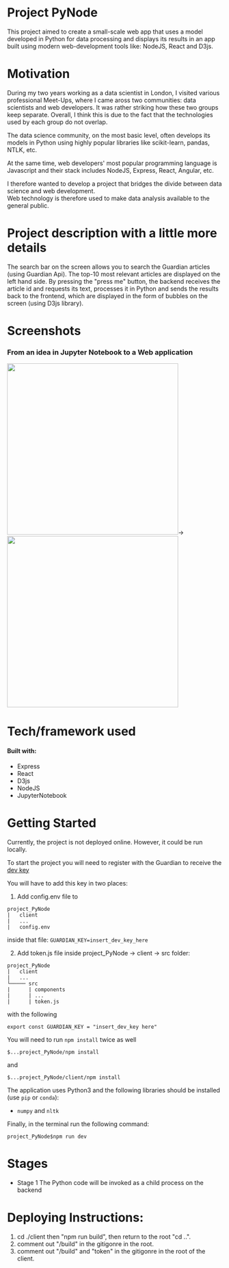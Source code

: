# Project PyNode

This project aimed to create a small-scale web app that
uses a model developed in Python for data processing and displays its results in an app built using modern web-development tools like: NodeJS,
React and D3js.

# Motivation

During my two years working as a data scientist in London, I visited various
professional Meet-Ups, where I came aross two communities: data scientists
and web developers. It was rather striking how these two groups keep separate.  Overall, I think this is due to the fact that the technologies used by each
group do not overlap.

The data science community, on the most basic level, often develops
its models in Python using highly popular libraries like scikit-learn, pandas,
NTLK, etc.

At the same time, web developers' most popular programming language is
Javascript and their stack includes NodeJS, Express, React, Angular, etc.

I therefore wanted to develop a project that bridges the divide between data science and web development.  
Web technology is therefore used to make data analysis available to the general public.  

# Project description with a little more details

The search bar on the screen allows you to search the Guardian articles (using
Guardian Api). The top-10 most relevant articles are displayed on the left hand
side. By pressing the "press me" button, the backend receives the article id and
requests its text, processes it in Python and sends the results back to the frontend,
which are displayed in the form of bubbles on the screen (using D3js library).

# Screenshots

### From an idea in Jupyter Notebook to a Web application

<img src="https://user-images.githubusercontent.com/19667238/39990458-864ecd1c-5764-11e8-8b09-1bc07ac17de1.png" width="400" />&rightarrow;<img src="https://user-images.githubusercontent.com/19667238/39990852-95b13b90-5765-11e8-8493-f910288c71a5.png" width="400"/>

# Tech/framework used

#### Built with:

* Express
* React
* D3js
* NodeJS
* JupyterNotebook

# Getting Started

Currently, the project is not deployed online. However, it could be run locally.

To start the project you will need to register with the Guardian to receive the
[dev key](https://bonobo.capi.gutools.co.uk/register/developer)

You will have to add this key in two places:

1. Add config.env file to

```
project_PyNode
|   client
|   ...
|   config.env
```

inside that file: `GUARDIAN_KEY=insert_dev_key_here`

2. Add token.js file inside project_PyNode -> client -> src folder:

```
project_PyNode
|   client
|   ...
└───── src
|      | components
|      | ...
|      | token.js
```

with the following

`export const GUARDIAN_KEY = "insert_dev_key here"`

You will need to run `npm install` twice as well

`$...project_PyNode/npm install`

and

`$...project_PyNode/client/npm install`

The application uses Python3 and the following libraries should be installed (use `pip` or `conda`):

* `numpy` and `nltk`


Finally, in the terminal run the following command:

```shell
project_PyNode$npm run dev
```

# Stages

* Stage 1 The Python code will be invoked as a child process on the backend

# Deploying Instructions:

1. cd ./client then "npm run build", then return to the root "cd ..".
2. comment out "/build" in the gitigonre in the root.
3. comment out "/build" and "token" in the gitigonre in the root of the client.
